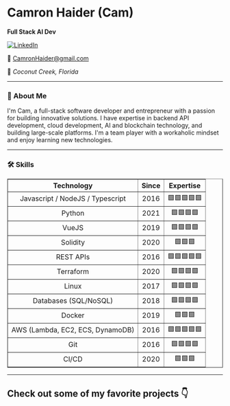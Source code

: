 # Camron Haider (Cam)

**Full Stack AI Dev**

[![LinkedIn](https://img.shields.io/badge/-LinkedIn-blue?logo=linkedin)](https://www.linkedin.com/in/camronhaider)

📧 CamronHaider@gmail.com

📍 _Coconut Creek, Florida_

---

### 👋 About Me

I'm Cam, a full-stack software developer and entrepreneur with a passion for building innovative solutions. I have expertise in backend API development, cloud development, AI and blockchain technology, and building large-scale platforms. I'm a team player with a workaholic mindset and enjoy learning new technologies.


---

### 🛠 Skills

<table border="1" cellpadding="5" cellspacing="0" style="border-collapse: collapse; width: 100%; text-align: center;">
  <thead>
    <tr>
      <th><strong>Technology</strong></th>
      <th><strong>Since</strong></th>
      <th><strong>Expertise</strong></th>
    </tr>
  </thead>
  <tbody>
    <tr>
      <td>Javascript / NodeJS / Typescript </td>
      <td>2016</td>
      <td>🟩🟩🟩🟩🟩</td>
    </tr>
    <tr>
      <td>Python </td>
      <td>2021</td>
      <td>🟩🟩🟩🟩</td>
    </tr>
    <tr>
      <td>VueJS</td>
      <td>2019</td>
      <td>🟩🟩🟩🟩</td>
    </tr>
    <tr>
      <td>Solidity</td>
      <td>2020</td>
      <td>🟩🟩🟩</td>
    </tr>
    <tr>
      <td>REST APIs</td>
      <td>2016</td>
      <td>🟩🟩🟩🟩🟩</td>
    </tr>
    <tr>
      <td>Terraform</td>
      <td>2020</td>
      <td>🟩🟩🟩🟩</td>
    </tr>
    <tr>
      <td>Linux</td>
      <td>2017</td>
      <td>🟩🟩🟩🟩</td>
    </tr>
    <tr>
      <td>Databases (SQL/NoSQL)</td>
      <td>2018</td>
      <td>🟩🟩🟩🟩</td>
    </tr>
    <tr>
      <td>Docker</td>
      <td>2019</td>
      <td>🟩🟩🟩</td>
    </tr>
    <tr>
      <td>AWS (Lambda, EC2, ECS, DynamoDB)</td>
      <td>2016</td>
      <td>🟩🟩🟩🟩🟩</td>
    </tr>
    <tr>
      <td>Git</td>
      <td>2016</td>
      <td>🟩🟩🟩🟩</td>
    </tr>
    <tr>
      <td>CI/CD</td>
      <td>2020</td>
      <td>🟩🟩🟩</td>
    </tr>
  </tbody>
</table>

----


## Check out some of my favorite projects 👇
